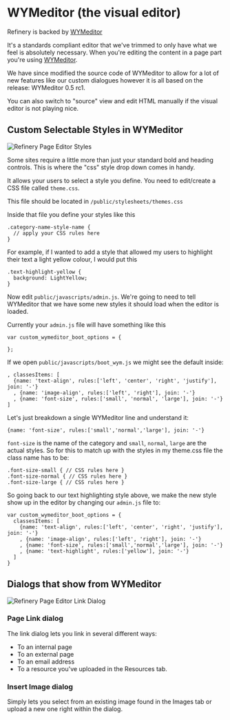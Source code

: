 # WYMeditor (the visual editor)

Refinery is backed by [WYMeditor](http://www.wymeditor.org/)

It's a standards compliant editor that we've trimmed to only have what we feel
is absolutely necessary. When you're editing the content in a page part you're
using [WYMeditor](http://www.wymeditor.org/).

We have since modified the source code of WYMeditor to allow for a lot of new
features like our custom dialogues however it is all based on the release: WYMeditor 0.5 rc1.

You can also switch to "source" view and edit HTML manually if the visual editor is not playing nice.

## Custom Selectable Styles in WYMeditor

![Refinery Page Editor Styles](http://refinerycms.com/system/images/0000/0596/editing-page-style.png)

Some sites require a little more than just your standard bold and heading controls.
This is where the "css" style drop down comes in handy.

It allows your users to select a style you define. You need to edit/create a CSS
file called ``theme.css``.

This file should be located in ``/public/stylesheets/themes.css``

Inside that file you define your styles like this

    .category-name-style-name {
      // apply your CSS rules here
    }

For example, if I wanted to add a style that allowed my users to highlight their
text a light yellow colour, I would put this

    .text-highlight-yellow {
      background: LightYellow;
    }

Now edit ``public/javascripts/admin.js``. We're going to need to tell WYMeditor
that we have some new styles it should load when the editor is loaded.

Currently your ``admin.js`` file will have something like this

    var custom_wymeditor_boot_options = {

    };

If we open ``public/javascripts/boot_wym.js`` we might see the default inside:

    , classesItems: [
      {name: 'text-align', rules:['left', 'center', 'right', 'justify'], join: '-'}
      , {name: 'image-align', rules:['left', 'right'], join: '-'}
      , {name: 'font-size', rules:['small', 'normal', 'large'], join: '-'}
    ]

Let's just breakdown a single WYMeditor line and understand it:

    {name: 'font-size', rules:['small','normal','large'], join: '-'}

``font-size`` is the name of the category and ``small``, ``normal``, ``large``
are the actual styles. So for this to match up with the styles in my theme.css
file the class name has to be:

    .font-size-small { // CSS rules here }
    .font-size-normal { // CSS rules here }
    .font-size-large { // CSS rules here }

So going back to our text highlighting style above, we make the new style show
up in the editor by changing our ``admin.js`` file to:

    var custom_wymeditor_boot_options = {
      classesItems: [
        {name: 'text-align', rules:['left', 'center', 'right', 'justify'], join: '-'}
        , {name: 'image-align', rules:['left', 'right'], join: '-'}
        , {name: 'font-size', rules:['small','normal','large'], join: '-'}
        , {name: 'text-highlight', rules:['yellow'], join: '-'}
      ]
    }

## Dialogs that show from WYMeditor

![Refinery Page Editor Link Dialog](http://refinerycms.com/system/images/0000/0636/link-dialog.png)

### Page Link dialog

The link dialog lets you link in several different ways:

* To an internal page
* To an external page
* To an email address
* To a resource you've uploaded in the Resources tab.

### Insert Image dialog

Simply lets you select from an existing image found in the Images tab or upload
a new one right within the dialog.
